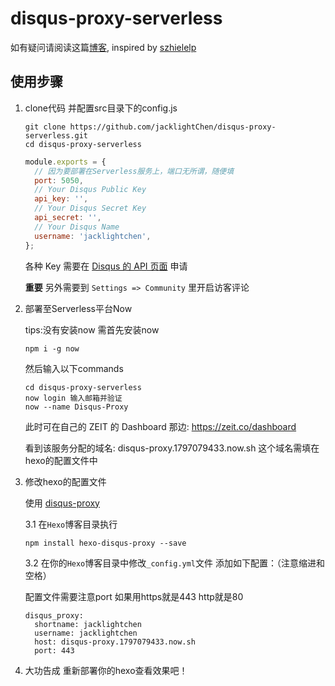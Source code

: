 # disqus-proxy-serverless
如有疑问请阅读这篇[博客](https://blog.lightina.cn/2019/12/30/hexo+netlify&serverless+disqus/), inspired by [szhielelp](https://github.com/szhielelp)

## 使用步骤
1. clone代码 并配置src目录下的config.js
    ```
    git clone https://github.com/jacklightChen/disqus-proxy-serverless.git
    cd disqus-proxy-serverless
    ```

    ``` js
    module.exports = {
      // 因为要部署在Serverless服务上，端口无所谓，随便填
      port: 5050, 
      // Your Disqus Public Key
      api_key: '',
      // Your Disqus Secret Key
      api_secret: '',
      // Your Disqus Name
      username: 'jacklightchen',
    };
    ```
    各种 Key 需要在 [Disqus 的 API 页面](https://disqus.com/api/applications/) 申请

    **重要** 另外需要到 `Settings => Community` 里开启访客评论

2. 部署至Serverless平台Now

    tips:没有安装now 需首先安装now
    ```
    npm i -g now
    ```
    然后输入以下commands
    ```
    cd disqus-proxy-serverless
    now login 输入邮箱并验证
    now --name Disqus-Proxy
    ```
    此时可在自己的 ZEIT 的 Dashboard 那边: https://zeit.co/dashboard

    看到该服务分配的域名: disqus-proxy.1797079433.now.sh 这个域名需填在hexo的配置文件中
    
3. 修改hexo的配置文件
    
    使用 [disqus-proxy](https://github.com/ciqulover/disqus-proxy)
    
    3.1 在`Hexo`博客目录执行
    ```
    npm install hexo-disqus-proxy --save
    ```
    
    3.2 在你的`Hexo`博客目录中修改`_config.yml`文件 添加如下配置：（注意缩进和空格）
    
    配置文件需要注意port 如果用https就是443 http就是80
    ```
    disqus_proxy:
      shortname: jacklightchen
      username: jacklightchen
      host: disqus-proxy.1797079433.now.sh
      port: 443
    ```
    
4. 大功告成 重新部署你的hexo查看效果吧！